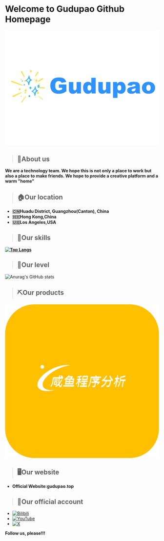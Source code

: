 # Welcome to Gudupao Github Homepage

![](https://raw.githubusercontent.com/Gudupao-Spark-Studio/.github/main/picture/GudupaoLOGO4.png)

> ## **📖About us**

**We are a technology team. We hope this is not only a place to work but also a place to make friends. We hope to provide a creative platform and a warm "home"**

> ## **🏠Our location**

- **🇨🇳Huadu District, Guangzhou(Canton), China**
- **🇭🇰Hong Kong,China**
- **🇺🇸Los Angeles,USA**

> ## **📝Our skills**

**[![Top Langs](https://github-readme-stats.vercel.app/api/top-langs/?username=gudupao666&layout=compact)](https://github.com/gudupao666/gudupao)**

> ## **📶Our level**

![Anurag's GitHub stats](https://github-readme-stats.vercel.app/api?username=gudupao666&bg_color=30,e96443,904e95&title_color=fff&text_color=fff)

> ## **⛏️Our products**

![](https://raw.githubusercontent.com/Gudupao-Spark-Studio/.github/main/picture/sfa.png)

> ## **🖥️Our website**

- **Official Website:gudupao.top**

> ## **🔗Our official account**

- [![Bilibili](https://img.shields.io/badge/bilibili-white?logo=bilibili)](https://space.bilibili.com/1016857888)
- [![YouTube](https://img.shields.io/badge/Youtube-red?logo=youtube)](https://www.youtube.com/@gudupaospark)
- [![X](https://img.shields.io/badge/X-black?logo=x)](https://x.com/GudupaoSpark)

**Follow us, please!!!**
